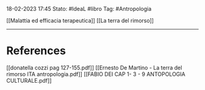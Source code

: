 18-02-2023 17:45
Stato: #IdeaL #libro 
Tag: #Antropologia

[[Malattia ed efficacia terapeutica]]
[[La terra del rimorso]]


---
# References 

[[donatella cozzi pag 127-155.pdf]]
[[Ernesto De Martino - La terra del rimorso ITA antropologia.pdf]]
[[FABIO DEI CAP 1- 3 - 9 ANTOPOLOGIA CULTURALE.pdf]]